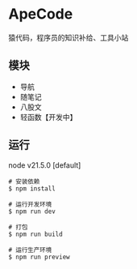 # ApeCode

猿代码，程序员的知识补给、工具小站

## 模块

- 导航
- 随笔记
- 八股文
- 轻函数【开发中】

## 运行

node v21.5.0 [default]

```shell
# 安装依赖
$ npm install

# 运行开发环境
$ npm run dev

# 打包
$ npm run build

# 运行生产环境
$ npm run preview
```
